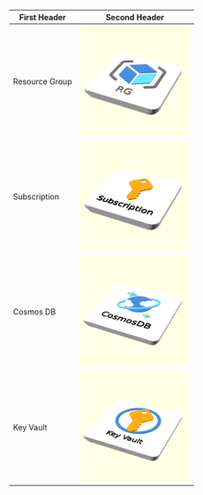 
First Header | Second Header
------------ | -------------
Resource Group |  <img src="images/icons/General/resourcegroup.scad.png" alt="drawing" width="200"/>
Subscription |  <img src="images/icons/General/10002-icon-service-Subscriptions.scad.png" alt="drawing" width="200"/>
Cosmos DB |  <img src="images/icons/Databases/10121-icon-service-Azure-Cosmos-DB.scad.png" alt="drawing" width="200"/>
Key Vault |  <img src="images/icons/Security/10245-icon-service-Key-Vaults.scad.png" alt="drawing" width="200"/>
